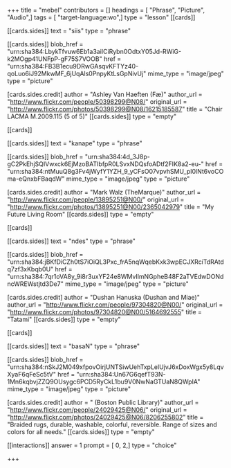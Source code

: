 +++
title = "mebel"
contributors = []
headings = [ "Phrase", "Picture", "Audio",]
tags = [ "target-language:wo",]
type = "lesson"
[[cards]]

[[cards.sides]]
text = "siis"
type = "phrase"

[[cards.sides]]
blob_href = "urn:sha384:LbykTfvuw6Eb1a3aiICiRybn0OdtxY05Jd-RWiG-k2MOgp41UNFpP-gF75S7VOOB"
href = "urn:sha384:FB3B1ecu9DRwGAsqvKFTYz40-qoLuo6iJ92MkwMF_6jUqAls0PnpyKtLsGpNivUj"
mime_type = "image/jpeg"
type = "picture"

[cards.sides.credit]
author = "Ashley Van Haeften (Fæ)"
author_url = "http://www.flickr.com/people/50398299@N08/"
original_url = "http://www.flickr.com/photos/50398299@N08/16215185587"
title = "Chair LACMA M.2009.115 (5 of 5)"
[[cards.sides]]
type = "empty"

[[cards]]

[[cards.sides]]
text = "kanape"
type = "phrase"

[[cards.sides]]
blob_href = "urn:sha384:4d_3J8p-gC2PkEhjSQIVwxck6EjMzoBATIbfpR0LSvxNDQsfoADtf2FIK8a2-eu-"
href = "urn:sha384:ntMuuQ8g3Fv4jWyfY1YZH_9_yCFsO07vpvhSMU_pI0lNt6voCOma-eQnxbFBaqdW"
mime_type = "image/jpeg"
type = "picture"

[cards.sides.credit]
author = "Mark Walz (TheMarque)"
author_url = "http://www.flickr.com/people/13895251@N00/"
original_url = "http://www.flickr.com/photos/13895251@N00/2365042979"
title = "My Future Living Room"
[[cards.sides]]
type = "empty"

[[cards]]

[[cards.sides]]
text = "ndes"
type = "phrase"

[[cards.sides]]
blob_href = "urn:sha384:jBKfDiCZh0tS7iOiQL3Pxc_frA5nqWqebKxk3wpECJXRciTdRAtdq7zf3xKbqb0U"
href = "urn:sha384:7qr1oVA8y_9i8r3uxYF24e8WMvIlmNGpheB48F2aTVEdwDONdncWREWstjtd3De7"
mime_type = "image/jpeg"
type = "picture"

[cards.sides.credit]
author = "Dushan Hanuska (Dushan and Miae)"
author_url = "http://www.flickr.com/people/97304820@N00/"
original_url = "http://www.flickr.com/photos/97304820@N00/5164692555"
title = "Tatami"
[[cards.sides]]
type = "empty"

[[cards]]

[[cards.sides]]
text = "basaN"
type = "phrase"

[[cards.sides]]
blob_href = "urn:sha384:nSkJ2M049xfpovOirjUNTSiwUehTxpLelUjvJ6xDoxWgx5y8LqvXyaF6qFeSc5tV"
href = "urn:sha384:Un67G6qefT93N-1Mn6kqbvjZZQ9OUsygc6PCD5RyCkL1bu9V0NwNaGTUaN8QWpIA"
mime_type = "image/jpeg"
type = "picture"

[cards.sides.credit]
author = " (Boston Public Library)"
author_url = "http://www.flickr.com/people/24029425@N06/"
original_url = "http://www.flickr.com/photos/24029425@N06/8206255802"
title = "Braided rugs, durable, washable, colorful, reversible. Range of sizes and colors for all needs."
[[cards.sides]]
type = "empty"

[[interactions]]
answer = 1
prompt = [ 0, 2,]
type = "choice"

+++
